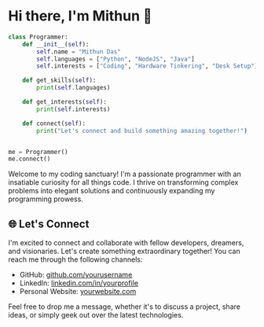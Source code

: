 # Hi there, I'm Mithun 👋

```python
class Programmer:
    def __init__(self):
        self.name = "Mithun Das"
        self.languages = ["Python", "NodeJS", "Java"]
        self.interests = ["Coding", "Hardware Tinkering", "Desk Setup"]

    def get_skills(self):
        print(self.languages)

    def get_interests(self):
        print(self.interests)

    def connect(self):
        print("Let's connect and build something amazing together!")


me = Programmer()
me.connect()
```

Welcome to my coding sanctuary! I'm a passionate programmer with an insatiable curiosity for all things code. I thrive on transforming complex problems into elegant solutions and continuously expanding my programming prowess.

## 🌐 Let's Connect
I'm excited to connect and collaborate with fellow developers, dreamers, and visionaries. Let's create something extraordinary together! You can reach me through the following channels:

- GitHub: [github.com/yourusername](https://github.com/just4give)
- LinkedIn: [linkedin.com/in/yourprofile](https://www.linkedin.com/in/connectmithundas)
- Personal Website: [yourwebsite.com](https://iammithun.link)

Feel free to drop me a message, whether it's to discuss a project, share ideas, or simply geek out over the latest technologies.

<!--
## 🔥 Skills & Tools
- **Languages:** Python, JavaScript, Java
- **Frameworks & Libraries:** Django, React, Spring Boot
- **Databases:** MySQL, MongoDB, PostgreSQL
- **DevOps:** Docker, Kubernetes, AWS
- **Version Control:** Git, GitHub
- **Problem Solving:** Algorithms, Data Structures

## 🚀 Projects & Contributions
Here are a few noteworthy projects I've worked on:
- **Project 1: Codeville**
  - A virtual city simulation where citizens interact with each other. [Check it out](https://github.com/yourusername/codeville)!

- **Project 2: CryptoBot**
  - An intelligent cryptocurrency trading bot leveraging machine learning techniques. [Explore it](https://github.com/yourusername/cryptobot)!

- **Project 3: Hackify**
  - A music streaming platform for hackers, delivering curated beats for intense coding sessions. [Listen now](https://github.com/yourusername/hackify)!

I'm also an active contributor to open source projects:
- **Project 1: AutomateIt**
  - A powerful automation toolkit for streamlining repetitive tasks. [Contribute here](https://github.com/yourusername/automateit)!

- **Project 2: PyMazing**
  - A Python library for generating mind-boggling mazes. [Join the fun](https://github.com/yourusername/pymazing)!

## 💼 Experience
- **CodeGenius**: Chief Problem Solver
  - *2019 - Present*
  - Spearheaded the development of innovative solutions while leading a team of talented programmers. Achieved a 30% increase in efficiency and a 25% reduction in bugs.

## 🎓 Education
- **B.S. in Computer Science**
  - *University of Techwizdom*, 2018

## 🏆 Certifications
- **Certified Pythonista**: Python Foundation
- **JavaScript Guru**: Advanced JavaScript Concepts

## 🌟 Interests
When I'm not immersed in the realm of programming, you can find me indulging in the following interests:
- Solving Rubik's Cubes at warp speed ⚡️
- Exploring new coffee blends from around the world ☕️
- Hiking and capturing breathtaking landscapes on my camera 📸
-->
